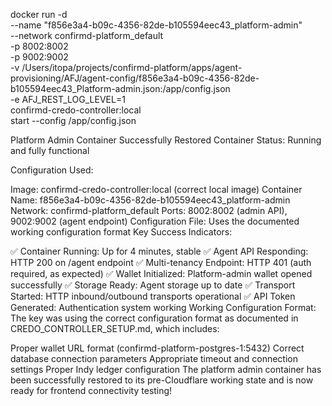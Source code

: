 docker run -d \
 --name "f856e3a4-b09c-4356-82de-b105594eec43_platform-admin" \
 --network confirmd-platform_default \
 -p 8002:8002 \
 -p 9002:9002 \
 -v /Users/itopa/projects/confirmd-platform/apps/agent-provisioning/AFJ/agent-config/f856e3a4-b09c-4356-82de-b105594eec43_Platform-admin.json:/app/config.json \
 -e AFJ_REST_LOG_LEVEL=1 \
 confirmd-credo-controller:local \
 start --config /app/config.json

Platform Admin Container Successfully Restored
Container Status: Running and fully functional

Configuration Used:

Image: confirmd-credo-controller:local (correct local image)
Container Name: f856e3a4-b09c-4356-82de-b105594eec43_platform-admin
Network: confirmd-platform_default
Ports: 8002:8002 (admin API), 9002:9002 (agent endpoint)
Configuration File: Uses the documented working configuration format
Key Success Indicators:

✅ Container Running: Up for 4 minutes, stable
✅ Agent API Responding: HTTP 200 on /agent endpoint
✅ Multi-tenancy Endpoint: HTTP 401 (auth required, as expected)
✅ Wallet Initialized: Platform-admin wallet opened successfully
✅ Storage Ready: Agent storage up to date
✅ Transport Started: HTTP inbound/outbound transports operational
✅ API Token Generated: Authentication system working
Working Configuration Format: The key was using the correct configuration format as documented in CREDO_CONTROLLER_SETUP.md, which includes:

Proper wallet URL format (confirmd-platform-postgres-1:5432)
Correct database connection parameters
Appropriate timeout and connection settings
Proper Indy ledger configuration
The platform admin container has been successfully restored to its pre-Cloudflare working state and is now ready for frontend connectivity testing!
